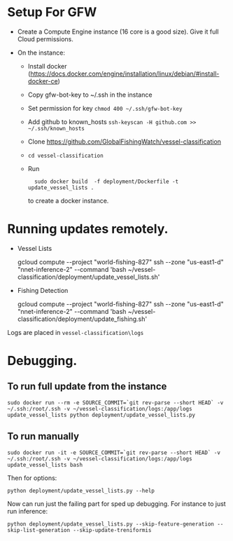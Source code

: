 # Setup For GFW

* Create a Compute Engine instance (16 core is a good size). Give it full Cloud permissions.

* On the instance:
    - Install docker (https://docs.docker.com/engine/installation/linux/debian/#install-docker-ce)

    - Copy gfw-bot-key to ~/.ssh in the instance 
   
    - Set permission for key `chmod 400 ~/.ssh/gfw-bot-key`

    - Add github to known_hosts `ssh-keyscan -H github.com >> ~/.ssh/known_hosts`

    - Clone https://github.com/GlobalFishingWatch/vessel-classification

    - `cd vessel-classification`

    - Run 

            sudo docker build  -f deployment/Dockerfile -t update_vessel_lists . 

       to create a docker instance.

# Running updates remotely.

* Vessel Lists

    gcloud compute --project "world-fishing-827" ssh --zone "us-east1-d" "nnet-inference-2" --command 'bash ~/vessel-classification/deployment/update_vessel_lists.sh'

* Fishing Detection

    gcloud compute --project "world-fishing-827" ssh --zone "us-east1-d" "nnet-inference-2" --command 'bash ~/vessel-classification/deployment/update_fishing.sh'

Logs are placed in `vessel-classification\logs`

# Debugging. 

## To run full update from the instance

    sudo docker run --rm -e SOURCE_COMMIT=`git rev-parse --short HEAD` -v ~/.ssh:/root/.ssh -v ~/vessel-classification/logs:/app/logs update_vessel_lists python deployment/update_vessel_lists.py

## To run manually

    sudo docker run -it -e SOURCE_COMMIT=`git rev-parse --short HEAD` -v ~/.ssh:/root/.ssh -v ~/vessel-classification/logs:/app/logs update_vessel_lists bash

Then for options:

`python deployment/update_vessel_lists.py --help` 

Now can run just the failing part for sped up debugging. For instance to just run inference:

`python deployment/update_vessel_lists.py --skip-feature-generation --skip-list-generation --skip-update-treniformis`




